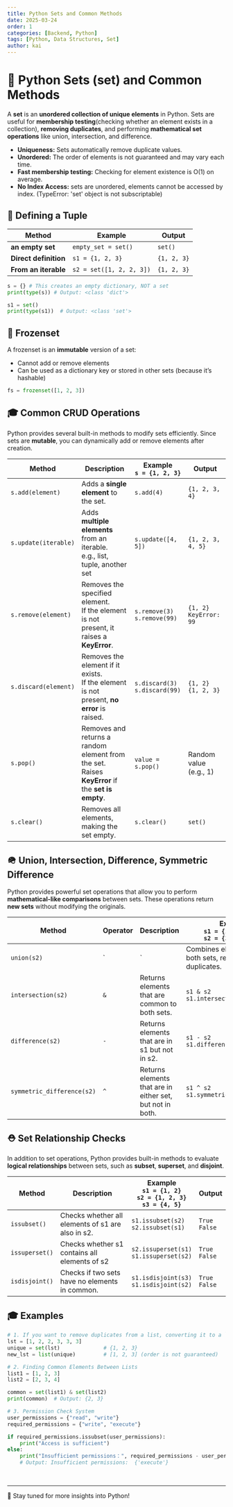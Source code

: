 ```yaml
---
title: Python Sets and Common Methods
date: 2025-03-24
order: 1
categories: [Backend, Python]
tags: [Python, Data Structures, Set]
author: kai
---
```


# 🚀 Python Sets (set) and Common Methods
A **set** is an **unordered collection of unique elements** in Python. Sets are useful for **membership testing**(checking whether an element exists in a collection), **removing duplicates**, and performing **mathematical set operations** like union, intersection, and difference.

- **Uniqueness:** Sets automatically remove duplicate values.
- **Unordered:** The order of elements is not guaranteed and may vary each time.
- **Fast membership testing:** Checking for element existence is O(1) on average.
- **No Index Access:** sets are unordered, elements cannot be accessed by index. (TypeError: 'set' object is not subscriptable)

## 🎩 Defining a Tuple

| Method | Example | Output |
|--------|---------|--------|
| **an empty set** | `empty_set = set()` | `set()` |
| **Direct definition** | `s1 = {1, 2, 3}` | `{1, 2, 3}` |
| **From an iterable** | `s2 = set([1, 2, 2, 3])` | `{1, 2, 3}` |

```python
s = {} # This creates an empty dictionary, NOT a set
print(type(s)) # Output: <class 'dict'>

s1 = set()
print(type(s1))  # Output: <class 'set'>
```

## 🧢 Frozenset
A frozenset is an **immutable** version of a set:
-  Cannot add or remove elements
-  Can be used as a dictionary key or stored in other sets (because it’s hashable)

```python
fs = frozenset([1, 2, 3])
```

## 🎓 Common CRUD Operations
Python provides several built-in methods to modify sets efficiently. Since sets are **mutable**, you can dynamically add or remove elements after creation.

| Method | Description | Example<br> `s = {1, 2, 3}`| Output |
|--------|-------------|---------|--------|
| `s.add(element)` | Adds a **single element** to the set.| `s.add(4)` | `{1, 2, 3, 4}` |
| `s.update(iterable)` | Adds **multiple elements** from an iterable.<br>e.g., list, tuple, another set | `s.update([4, 5])` | `{1, 2, 3, 4, 5}` |
| `s.remove(element)` | Removes the specified element.<br>If the element is not present, it raises a **KeyError**. | `s.remove(3)`<br>`s.remove(99)` | `{1, 2}`<br>`KeyError: 99` |
| `s.discard(element)` | Removes the element if it exists.<br>If the element is not present, **no error** is raised. | `s.discard(3)`<br>`s.discard(99)` | `{1, 2}`<br>`{1, 2, 3}` |
| `s.pop()` | Removes and returns a random element from the set.<br>Raises **KeyError** if the **set is empty**. | `value = s.pop()` | Random value (e.g., 1) |
| `s.clear()` | Removes all elements, making the set empty. | `s.clear()` | `set()` |


## 🪖 Union, Intersection, Difference, Symmetric Difference
Python provides powerful set operations that allow you to perform **mathematical-like comparisons** between sets. These operations return **new sets** without modifying the originals.

| Method  | Operator    | Description| Example<br>`s1 = {1, 2, 3, 4}`<br>`s2 = {3, 4, 5, 6}` | Output |
|--------|-------------|------------|---------|--------|
|`union(s2)` | `|` | Combines elements from both sets, removing duplicates. | `s1 | s2`<br>`s1.union(s2)` | `{1, 2, 3, 4, 5, 6}` |
|`intersection(s2)` | `&` | Returns elements that are common to both sets. | `s1 & s2`<br>`s1.intersection(s2)` | `{3, 4}` |
|`difference(s2)` | `-` | Returns elements that are in s1 but not in s2. | `s1 - s2`<br>`s1.difference(s2)` | `{1, 2}` |
|`symmetric_difference(s2)` | `^` | Returns elements that are in either set, but not in both. | `s1 ^ s2`<br>`s1.symmetric_difference(s2)` | `{1, 2, 5, 6}` |


## ⛑️ Set Relationship Checks
In addition to set operations, Python provides built-in methods to evaluate **logical relationships** between sets, such as **subset**, **superset**, and **disjoint**.

| Method | Description | Example<br>`s1 = {1, 2}`<br>`s2 = {1, 2, 3}`<br>`s3 = {4, 5}`| Output |
|--------|-------------|---------|--------|
| `issubset()` | Checks whether all elements of s1 are also in s2. | `s1.issubset(s2)`<br>`s2.issubset(s1)`| `True`<br>`False` |
| `issuperset()` | Checks whether s1 contains all elements of s2 | `s2.issuperset(s1)`<br>`s1.issuperset(s2)`| `True`<br>`False` |
| `isdisjoint()` | Checks if two sets have no elements in common. | `s1.isdisjoint(s3)`<br>`s1.isdisjoint(s2)`| `True`<br>`False` |

## 🎓 Examples
```python
# 1. If you want to remove duplicates from a list, converting it to a `set` is the quickest way.
lst = [1, 2, 2, 3, 3, 3]
unique = set(lst)              # {1, 2, 3}
new_lst = list(unique)         # [1, 2, 3] (order is not guaranteed)

# 2. Finding Common Elements Between Lists
list1 = [1, 2, 3]
list2 = [2, 3, 4]

common = set(list1) & set(list2)
print(common)  # Output: {2, 3}

# 3. Permission Check System
user_permissions = {"read", "write"}
required_permissions = {"write", "execute"}

if required_permissions.issubset(user_permissions):
    print("Access is sufficient")
else:
    print("Insufficient permissions：", required_permissions - user_permissions)
    # Output: Insufficient permissions:  {'execute'}
```


<br>



---

🚀 Stay tuned for more insights into Python!
